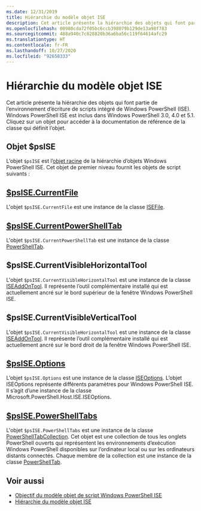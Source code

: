 ```yaml
---
ms.date: 12/31/2019
title: Hiérarchie du modèle objet ISE
description: Cet article présente la hiérarchie des objets qui font partie de l’environnement d’écriture de scripts intégré de Windows PowerShell (ISE).
ms.openlocfilehash: 00980cda72f05bc6ccb398079b129de13a98f783
ms.sourcegitcommit: 488a940c7c828820b36a6ba56c119f64614afc29
ms.translationtype: HT
ms.contentlocale: fr-FR
ms.lasthandoff: 10/27/2020
ms.locfileid: "92658333"
---
```

# <a name="the-ise-object-model-hierarchy"></a>Hiérarchie du modèle objet ISE

Cet article présente la hiérarchie des objets qui font partie de l’environnement d’écriture de scripts intégré de Windows PowerShell (ISE). Windows PowerShell ISE est inclus dans Windows PowerShell 3.0, 4.0 et 5.1. Cliquez sur un objet pour accéder à la documentation de référence de la classe qui définit l’objet.

## <a name="psise-object"></a>Objet $psISE

L’objet `$psISE` est l’[objet racine](The-ObjectModelRoot-Object.md) de la hiérarchie d’objets Windows PowerShell ISE. Cet objet de premier niveau fournit les objets de script suivants :

## <a name="psisecurrentfile"></a>[$psISE.CurrentFile](The-ISEFile-Object.md)

L'objet `$psISE.CurrentFile` est une instance de la classe [ISEFile](The-ISEFile-Object.md).

## <a name="psisecurrentpowershelltab"></a>[$psISE.CurrentPowerShellTab](The-PowerShellTab-Object.md)

L'objet `$psISE.CurrentPowerShellTab` est une instance de la classe [PowerShellTab](The-PowerShellTab-Object.md).

## <a name="psisecurrentvisiblehorizontaltool"></a>$psISE.CurrentVisibleHorizontalTool

L'objet `$psISE.CurrentVisibleHorizontalTool` est une instance de la classe [ISEAddOnTool](The-ISEAddOnTool-Object.md). Il représente l’outil complémentaire installé qui est actuellement ancré sur le bord supérieur de la fenêtre Windows PowerShell ISE.

## <a name="psisecurrentvisibleverticaltool"></a>$psISE.CurrentVisibleVerticalTool

L'objet `$psISE.CurrentVisibleHorizontalTool` est une instance de la classe [ISEAddOnTool](The-ISEAddOnTool-Object.md). Il représente l’outil complémentaire installé qui est actuellement ancré sur le bord droit de la fenêtre Windows PowerShell ISE.

## <a name="psiseoptions"></a>[$psISE.Options](The-ISEOptions-Object.md)

L’objet `$psISE.Options` est une instance de la classe [ISEOptions](The-ISEOptions-Object.md). L’objet ISEOptions représente différents paramètres pour Windows PowerShell ISE. Il s’agit d’une instance de la classe Microsoft.PowerShell.Host.ISE.ISEOptions.

## <a name="psisepowershelltabs"></a>[$psISE.PowerShellTabs](The-PowerShellTabCollection-Object.md)

L'objet `$psISE.PowerShellTabs` est une instance de la classe [PowerShellTabCollection](The-PowerShellTabCollection-Object.md). Cet objet est une collection de tous les onglets PowerShell ouverts qui représentent les environnements d’exécution Windows PowerShell disponibles sur l’ordinateur local ou sur les ordinateurs distants connectés. Chaque membre de la collection est une instance de la classe [PowerShellTab](The-PowerShellTab-Object.md).

## <a name="see-also"></a>Voir aussi

- [Objectif du modèle objet de script Windows PowerShell ISE](Purpose-of-the-Windows-PowerShell-ISE-Scripting-Object-Model.md)
- [Hiérarchie du modèle objet ISE](The-ISE-Object-Model-Hierarchy.md)
